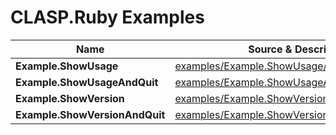 # CLASP.Ruby Examples

|Name|Source & Description|Summary|
|---|---|---|
|**Example.ShowUsage**|[examples/Example.ShowUsage/Program.cs](/examples/Example.ShowUsage/Program.cs)<br/>|[examples/Example.ShowUsage.md](/examples/Example.ShowUsage.md)|Simple example illustrating use of ``ShowUsage()``|
|**Example.ShowUsageAndQuit**|[examples/Example.ShowUsageAndQuit/Program.cs](/examples/Example.ShowUsageAndQuit/Program.cs)<br/>|[examples/Example.ShowUsageAndQuit.md](/examples/Example.ShowUsageAndQuit.md)|Simple example illustrating use of ``ShowUsageAndQuit()``|
|**Example.ShowVersion**|[examples/Example.ShowVersion/Program.cs](/examples/Example.ShowVersion/Program.cs)<br/>|[examples/Example.ShowVersion.md](/examples/Example.ShowVersion.md)|Simple example illustrating use of ``ShowVersion()``|
|**Example.ShowVersionAndQuit**|[examples/Example.ShowVersionAndQuit/Program.cs](/examples/Example.ShowVersionAndQuit/Program.cs)<br/>|[examples/Example.ShowVersionAndQuit.md](/examples/Example.ShowVersionAndQuit.md)|Simple example illustrating use of ``ShowVersionAndQuit()``|


